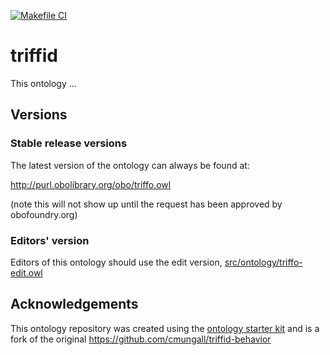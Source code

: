 [![Makefile CI](https://github.com/engapa/triffid-poc/actions/workflows/makefile.yml/badge.svg)](https://github.com/engapa/triffid-poc/actions/workflows/makefile.yml)
# triffid

This ontology ... 

## Versions

### Stable release versions

The latest version of the ontology can always be found at:

http://purl.obolibrary.org/obo/triffo.owl

(note this will not show up until the request has been approved by obofoundry.org)

### Editors' version

Editors of this ontology should use the edit version, [src/ontology/triffo-edit.owl](src/ontology/triffo-edit.owl)

## Acknowledgements

This ontology repository was created using the [ontology starter kit](https://github.com/INCATools/ontology-starter-kit) and is a fork
of the original https://github.com/cmungall/triffid-behavior

